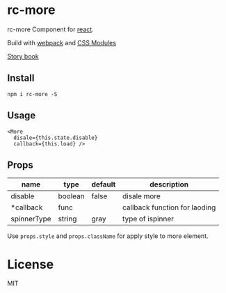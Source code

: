 # rc-more

rc-more Component for [react](https://facebook.github.io/react/).

Build with [webpack](https://webpack.github.io/) and [CSS Modules](https://github.com/css-modules/css-modules)

[Story book](https://rc-component.github.io/more/)

## Install

    npm i rc-more -S

## Usage

```
<More
  disale={this.state.disable}
  callback={this.load} />
```

## Props

name    | type   | default    | description
------- | ------ | ---------- | ------------
disable | boolean| false      | disale more
*callback|func | | callback function for laoding
spinnerType | string | gray   | type of ispinner

Use `props.style` and `props.className` for apply style to more element.

# License

MIT
